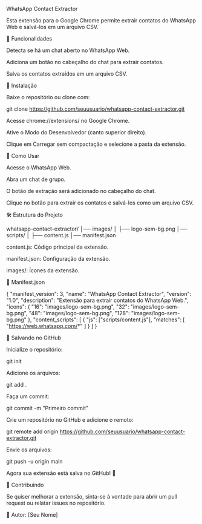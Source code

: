WhatsApp Contact Extractor

Esta extensão para o Google Chrome permite extrair contatos do WhatsApp Web e salvá-los em um arquivo CSV.

📌 Funcionalidades

Detecta se há um chat aberto no WhatsApp Web.

Adiciona um botão no cabeçalho do chat para extrair contatos.

Salva os contatos extraídos em um arquivo CSV.

🚀 Instalação

Baixe o repositório ou clone com:

git clone https://github.com/seuusuario/whatsapp-contact-extractor.git

Acesse chrome://extensions/ no Google Chrome.

Ative o Modo do Desenvolvedor (canto superior direito).

Clique em Carregar sem compactação e selecione a pasta da extensão.

🎯 Como Usar

Acesse o WhatsApp Web.

Abra um chat de grupo.

O botão de extração será adicionado no cabeçalho do chat.

Clique no botão para extrair os contatos e salvá-los como um arquivo CSV.

🛠 Estrutura do Projeto

whatsapp-contact-extractor/
│── images/
│   ├── logo-sem-bg.png
│── scripts/
│   ├── content.js
│── manifest.json

content.js: Código principal da extensão.

manifest.json: Configuração da extensão.

images/: Ícones da extensão.

📜 Manifest.json

{
    "manifest_version": 3,
    "name": "WhatsApp Contact Extractor",
    "version": "1.0",
    "description": "Extensão para extrair contatos do WhatsApp Web.",
    "icons": {
        "16": "images/logo-sem-bg.png",
        "32": "images/logo-sem-bg.png",
        "48": "images/logo-sem-bg.png",
        "128": "images/logo-sem-bg.png"
    },
    "content_scripts": [
        {
            "js": ["scripts/content.js"],
            "matches": [
                "https://web.whatsapp.com/*"
            ]
        }
    ]
}

📂 Salvando no GitHub

Inicialize o repositório:

git init

Adicione os arquivos:

git add .

Faça um commit:

git commit -m "Primeiro commit"

Crie um repositório no GitHub e adicione o remoto:

git remote add origin https://github.com/seuusuario/whatsapp-contact-extractor.git

Envie os arquivos:

git push -u origin main

Agora sua extensão está salva no GitHub! 🎉

📢 Contribuindo

Se quiser melhorar a extensão, sinta-se à vontade para abrir um pull request ou relatar issues no repositório.

🔗 Autor: [Seu Nome]